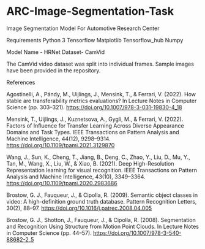 # ARC-Image-Segmentation-Task
Image Segmentation Model For Automotive Research Center


Requirements
Python 3
Tensorflow
Matplotlib
Tensorflow_hub
Numpy



Model Name - HRNet
Dataset- CamVid

The CamVid video dataset was split into individual frames. Sample images have been provided in the repository.


References

Agostinelli, A., Pándy, M., Uijlings, J., Mensink, T., & Ferrari, V. (2022). How stable are transferability metrics evaluations? In Lecture Notes in Computer Science (pp. 303–321). https://doi.org/10.1007/978-3-031-19830-4_18

Mensink, T., Uijlings, J., Kuznetsova, A., Gygli, M., & Ferrari, V. (2022). Factors of Influence for Transfer Learning Across Diverse Appearance Domains and Task Types. IEEE Transactions on Pattern Analysis and Machine Intelligence, 44(12), 9298–9314. https://doi.org/10.1109/tpami.2021.3129870

Wang, J., Sun, K., Cheng, T., Jiang, B., Deng, C., Zhao, Y., Liu, D., Mu, Y., Tan, M., Wang, X., Liu, W., & Xiao, B. (2021). Deep High-Resolution Representation learning for visual recognition. IEEE Transactions on Pattern Analysis and Machine Intelligence, 43(10), 3349–3364. https://doi.org/10.1109/tpami.2020.2983686

Brostow, G. J., Fauqueur, J., & Cipolla, R. (2009). Semantic object classes in video: A high-definition ground truth database. Pattern Recognition Letters, 30(2), 88–97. https://doi.org/10.1016/j.patrec.2008.04.005

Brostow, G. J., Shotton, J., Fauqueur, J., & Cipolla, R. (2008). Segmentation and Recognition Using Structure from Motion Point Clouds. In Lecture Notes in Computer Science (pp. 44–57). https://doi.org/10.1007/978-3-540-88682-2_5

